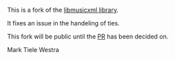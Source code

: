 
This is a fork of the [libmusicxml library](https://github.com/grame-cncm/libmusicxml).

It fixes an issue in the handeling of ties.

This fork will be public until the [PR](https://github.com/grame-cncm/libmusicxml/pull/65) has been decided on.

Mark Tiele Westra